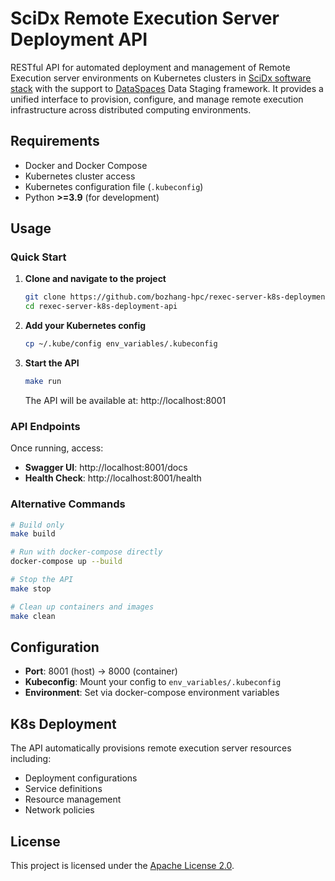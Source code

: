 # SciDx Remote Execution Server Deployment API
RESTful API for automated deployment and management of Remote Execution server environments on Kubernetes clusters in [SciDx software stack](https://scidx.sci.utah.edu/) with the support to [DataSpaces](https://dataspaces.sci.utah.edu/) Data Staging framework. It provides a unified interface to provision, configure, and manage remote execution infrastructure across distributed computing environments.

## Requirements
* Docker and Docker Compose
* Kubernetes cluster access
* Kubernetes configuration file (`.kubeconfig`)
* Python __>=3.9__ (for development)

## Usage
### Quick Start
1. **Clone and navigate to the project**
   ```bash
   git clone https://github.com/bozhang-hpc/rexec-server-k8s-deployment-api.git
   cd rexec-server-k8s-deployment-api
   ```

2. **Add your Kubernetes config**
   ```bash
   cp ~/.kube/config env_variables/.kubeconfig
   ```

3. **Start the API**
   ```bash
   make run
   ```

   The API will be available at: http://localhost:8001

### API Endpoints
Once running, access:
- **Swagger UI**: http://localhost:8001/docs
- **Health Check**: http://localhost:8001/health

### Alternative Commands
```bash
# Build only
make build

# Run with docker-compose directly
docker-compose up --build

# Stop the API
make stop

# Clean up containers and images
make clean
```

## Configuration
- **Port**: 8001 (host) → 8000 (container)
- **Kubeconfig**: Mount your config to `env_variables/.kubeconfig`
- **Environment**: Set via docker-compose environment variables

## K8s Deployment
The API automatically provisions remote execution server resources including:
- Deployment configurations
- Service definitions
- Resource management
- Network policies

## License
This project is licensed under the [Apache License 2.0](LICENSE).
